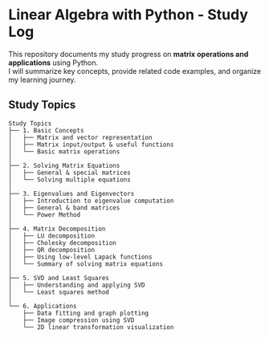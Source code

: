 # Linear Algebra with Python - Study Log

This repository documents my study progress on **matrix operations and applications** using Python.  
I will summarize key concepts, provide related code examples, and organize my learning journey.

## Study Topics

```plaintext
Study Topics
├── 1. Basic Concepts
│   ├── Matrix and vector representation
│   ├── Matrix input/output & useful functions
│   └── Basic matrix operations
│
├── 2. Solving Matrix Equations
│   ├── General & special matrices
│   └── Solving multiple equations
│
├── 3. Eigenvalues and Eigenvectors
│   ├── Introduction to eigenvalue computation
│   ├── General & band matrices
│   └── Power Method
│
├── 4. Matrix Decomposition
│   ├── LU decomposition
│   ├── Cholesky decomposition
│   ├── QR decomposition
│   ├── Using low-level Lapack functions
│   └── Summary of solving matrix equations
│
├── 5. SVD and Least Squares
│   ├── Understanding and applying SVD
│   └── Least squares method
│
└── 6. Applications
    ├── Data fitting and graph plotting
    ├── Image compression using SVD
    └── 2D linear transformation visualization

